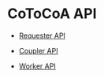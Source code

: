 CoToCoA API
=====

- [Requester API](API-requester.md "Requester API")

- [Coupler API](API-coupler.md "Coupler API")

- [Worker API](API-worker.md "Worker API")
